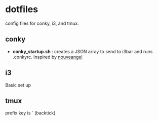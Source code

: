 # dotfiles
config files for conky, i3, and tmux.

## conky
- **conky_startup.sh** : creates a JSON array to send to i3bar and runs .conkyrc. Inspired by [nouveangel](https://github.com/nouveangel/dotfiles)

## i3
Basic set up

## tmux
prefix key is ` (backtick)
